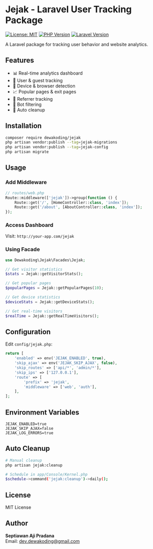# Jejak - Laravel User Tracking Package

[![License: MIT](https://img.shields.io/badge/License-MIT-yellow.svg)](https://opensource.org/licenses/MIT)
[![PHP Version](https://img.shields.io/badge/PHP-8.1%2B-blue.svg)](https://php.net)
[![Laravel Version](https://img.shields.io/badge/Laravel-9%2B-red.svg)](https://laravel.com)

A Laravel package for tracking user behavior and website analytics.

## Features

- 📊 Real-time analytics dashboard
- 👤 User & guest tracking
- 📱 Device & browser detection
- 📈 Popular pages & exit pages
- 🔗 Referrer tracking
- 🤖 Bot filtering
- 🧹 Auto cleanup

## Installation

```bash
composer require dewakoding/jejak
php artisan vendor:publish --tag=jejak-migrations
php artisan vendor:publish --tag=jejak-config
php artisan migrate
```

## Usage

### Add Middleware

```php
// routes/web.php
Route::middleware(['jejak'])->group(function () {
    Route::get('/', [HomeController::class, 'index']);
    Route::get('/about', [AboutController::class, 'index']);
});
```

### Access Dashboard

Visit: `http://your-app.com/jejak`

### Using Facade

```php
use Dewakoding\Jejak\Facades\Jejak;

// Get visitor statistics
$stats = Jejak::getVisitorStats();

// Get popular pages
$popularPages = Jejak::getPopularPages(10);

// Get device statistics
$deviceStats = Jejak::getDeviceStats();

// Get real-time visitors
$realTime = Jejak::getRealTimeVisitors();
```

## Configuration

Edit `config/jejak.php`:

```php
return [
    'enabled' => env('JEJAK_ENABLED', true),
    'skip_ajax' => env('JEJAK_SKIP_AJAX', false),
    'skip_routes' => ['api/*', 'admin/*'],
    'skip_ips' => ['127.0.0.1'],
    'route' => [
        'prefix' => 'jejak',
        'middleware' => ['web', 'auth'],
    ],
];
```

## Environment Variables

```env
JEJAK_ENABLED=true
JEJAK_SKIP_AJAX=false
JEJAK_LOG_ERRORS=true
```

## Auto Cleanup

```bash
# Manual cleanup
php artisan jejak:cleanup

# Schedule in app/Console/Kernel.php
$schedule->command('jejak:cleanup')->daily();
```

## License

MIT License

## Author

**Septiawan Aji Pradana**  
Email: dev.dewakoding@gmail.com
